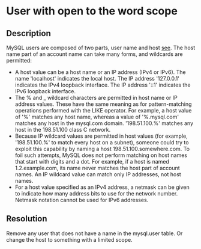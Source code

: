 # User with open to the word scope

## Description
MySQL users are composed of two parts, user name and host [see](https://dev.mysql.com/doc/refman/8.0/en/account-names.html ).
The host name part of an account name can take many forms, and wildcards are permitted:

- A host value can be a host name or an IP address (IPv4 or IPv6). The name 'localhost' indicates the local host. The IP address '127.0.0.1' indicates the IPv4 loopback interface. The IP address '::1' indicates the IPv6 loopback interface.
- The % and _ wildcard characters are permitted in host name or IP address values. These have the same meaning as for pattern-matching operations performed with the LIKE operator. For example, a host value of '%' matches any host name, whereas a value of '%.mysql.com' matches any host in the mysql.com domain. '198.51.100.%' matches any host in the 198.51.100 class C network.
- Because IP wildcard values are permitted in host values (for example, '198.51.100.%' to match every host on a subnet), someone could try to exploit this capability by naming a host 198.51.100.somewhere.com. To foil such attempts, MySQL does not perform matching on host names that start with digits and a dot. For example, if a host is named 1.2.example.com, its name never matches the host part of account names. An IP wildcard value can match only IP addresses, not host names.
- For a host value specified as an IPv4 address, a netmask can be given to indicate how many address bits to use for the network number. Netmask notation cannot be used for IPv6 addresses.


## Resolution
Remove any user that does not have a name in the mysql.user table. Or change the host to something with a limited scope.
 